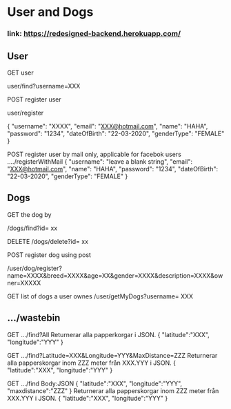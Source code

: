 # User and Dogs
### link: https://redesigned-backend.herokuapp.com/

## User

GET user

user/find?username=XXX

POST register user

user/register

{ 
	"username": "XXXX",
	"email": "XXX@hotmail.com",
	"name": "HAHA",
	"password": "1234",
	"dateOfBirth": "22-03-2020",
	"genderType": "FEMALE"
}

POST register user by mail only, applicable for facebok users
..../registerWithMail
{ 
	"username": "leave a blank string",
	"email": "XXX@hotmail.com",
	"name": "HAHA",
	"password": "1234",
	"dateOfBirth": "22-03-2020",
	"genderType": "FEMALE"
}

## Dogs

GET  the dog by

/dogs/find?id= xx

DELETE
/dogs/delete?id= xx


POST register dog using post

/user/dog/register?name=XXXX&breed=XXXX&age=XX&gender=XXXX&description=XXXX&owner=XXXXX


GET list of dogs a user ownes
	/user/getMyDogs?username= XXX



## .../wastebin

GET .../find?All
	Returnerar alla papperkorgar i JSON.
	{
		"latitude":"XXX",
		"longitude":"YYY"
	}
	
GET .../find?Latitude=XXX&Longitude=YYY&MaxDistance=ZZZ
	Returnerar alla papperskorgar inom ZZZ meter från XXX.YYY i JSON.
	{
		"latitude":"XXX",
		"longitude":"YYY"
	}
	
GET .../find
	Body:JSON
	{
		"latitude":"XXX",
		"longitude":"YYY",
		"maxdistance":"ZZZ"
	}
	Returnerar alla papperskorgar inom ZZZ meter från XXX.YYY i JSON.
	{
		"latitude":"XXX",
		"longitude":"YYY"
	}
	
	

